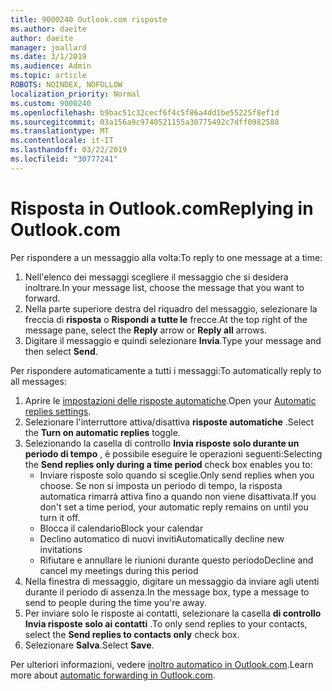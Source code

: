 ```yaml
---
title: 9000240 Outlook.com risposte
ms.author: daeite
author: daeite
manager: joallard
ms.date: 3/1/2019
ms.audience: Admin
ms.topic: article
ROBOTS: NOINDEX, NOFOLLOW
localization_priority: Normal
ms.custom: 9000240
ms.openlocfilehash: b9bac51c32cecf6f4c5f86a4dd1be55225f8ef1d
ms.sourcegitcommit: 03a156a9c9740521155a30775492c7dff0982588
ms.translationtype: MT
ms.contentlocale: it-IT
ms.lasthandoff: 03/22/2019
ms.locfileid: "30777241"
---
```

# <a name="replying-in-outlookcom"></a><span data-ttu-id="58893-102">Risposta in Outlook.com</span><span class="sxs-lookup"><span data-stu-id="58893-102">Replying in Outlook.com</span></span>

<span data-ttu-id="58893-103">Per rispondere a un messaggio alla volta:</span><span class="sxs-lookup"><span data-stu-id="58893-103">To reply to one message at a time:</span></span>

1. <span data-ttu-id="58893-104">Nell'elenco dei messaggi scegliere il messaggio che si desidera inoltrare.</span><span class="sxs-lookup"><span data-stu-id="58893-104">In your message list, choose the message that you want to forward.</span></span>
2. <span data-ttu-id="58893-105">Nella parte superiore destra del riquadro del messaggio, selezionare la freccia di **risposta** o **Rispondi a tutte le** frecce.</span><span class="sxs-lookup"><span data-stu-id="58893-105">At the top right of the message pane, select the **Reply** arrow or **Reply all** arrows.</span></span>
3. <span data-ttu-id="58893-106">Digitare il messaggio e quindi selezionare **Invia**.</span><span class="sxs-lookup"><span data-stu-id="58893-106">Type your message and then select **Send**.</span></span>

<span data-ttu-id="58893-107">Per rispondere automaticamente a tutti i messaggi:</span><span class="sxs-lookup"><span data-stu-id="58893-107">To automatically reply to all messages:</span></span>

1. <span data-ttu-id="58893-108">Aprire le [impostazioni delle risposte automatiche](https://outlook.live.com/mail/options/mail/automaticReplies/automaticRepliesOption).</span><span class="sxs-lookup"><span data-stu-id="58893-108">Open your [Automatic replies settings](https://outlook.live.com/mail/options/mail/automaticReplies/automaticRepliesOption).</span></span>
2. <span data-ttu-id="58893-109">Selezionare l'interruttore attiva/disattiva **risposte automatiche** .</span><span class="sxs-lookup"><span data-stu-id="58893-109">Select the **Turn on automatic replies** toggle.</span></span>
3. <span data-ttu-id="58893-110">Selezionando la casella di controllo **Invia risposte solo durante un periodo di tempo** , è possibile eseguire le operazioni seguenti:</span><span class="sxs-lookup"><span data-stu-id="58893-110">Selecting the **Send replies only during a time period** check box enables you to:</span></span>
    - <span data-ttu-id="58893-111">Inviare risposte solo quando si sceglie.</span><span class="sxs-lookup"><span data-stu-id="58893-111">Only send replies when you choose.</span></span> <span data-ttu-id="58893-112">Se non si imposta un periodo di tempo, la risposta automatica rimarrà attiva fino a quando non viene disattivata.</span><span class="sxs-lookup"><span data-stu-id="58893-112">If you don't set a time period, your automatic reply remains on until you turn it off.</span></span>
    - <span data-ttu-id="58893-113">Blocca il calendario</span><span class="sxs-lookup"><span data-stu-id="58893-113">Block your calendar</span></span>
    - <span data-ttu-id="58893-114">Declino automatico di nuovi inviti</span><span class="sxs-lookup"><span data-stu-id="58893-114">Automatically decline new invitations</span></span>
    - <span data-ttu-id="58893-115">Rifiutare e annullare le riunioni durante questo periodo</span><span class="sxs-lookup"><span data-stu-id="58893-115">Decline and cancel my meetings during this period</span></span>
4. <span data-ttu-id="58893-116">Nella finestra di messaggio, digitare un messaggio da inviare agli utenti durante il periodo di assenza.</span><span class="sxs-lookup"><span data-stu-id="58893-116">In the message box, type a message to send to people during the time you're away.</span></span>
5. <span data-ttu-id="58893-117">Per inviare solo le risposte ai contatti, selezionare la casella **di controllo Invia risposte solo ai contatti** .</span><span class="sxs-lookup"><span data-stu-id="58893-117">To only send replies to your contacts, select the **Send replies to contacts only** check box.</span></span>
6. <span data-ttu-id="58893-118">Selezionare **Salva**.</span><span class="sxs-lookup"><span data-stu-id="58893-118">Select **Save**.</span></span>

<span data-ttu-id="58893-119">Per ulteriori informazioni, vedere [inoltro automatico in Outlook.com](https://support.office.com/article/14614626-9855-48dc-a986-dec81d07b1a0).</span><span class="sxs-lookup"><span data-stu-id="58893-119">Learn more about [automatic forwarding in Outlook.com](https://support.office.com/article/14614626-9855-48dc-a986-dec81d07b1a0).</span></span>